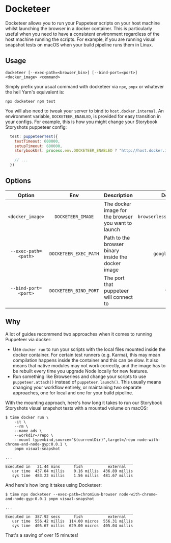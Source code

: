 # Docketeer

Docketeer allows you to run your Puppeteer scripts on your host machine whilst launching the browser
in a docker container. This is particularly useful when you need to have a consistent environment
regardless of the host machine running the scripts. For example, if you are running visual snapshot
tests on macOS when your build pipeline runs them in Linux.

## Usage

```
docketeer [--exec-path=<browser_bin>] [--bind-port=<port>] <docker_image> <command>
```

Simply prefix your usual command with docketeer via `npx`, `pnpx` or whatever the hell Yarn's
equivalent is:

```
npx docketeer npm test
```

You will also need to tweak your server to bind to `host.docker.internal`. An environment variable,
`DOCKETEER_ENABLED`, is provided for easy transition in your configs. For example, this is how you might
change your Storybook Storyshots puppeteer config:

```javascript
  test: puppeteerTest({
    testTimeout: 600000,
    setupTimeout: 600000,
    storybookUrl: process.env.DOCKETEER_ENABLED ? "http://host.docker.internal:9003" : "http://localhost:9003",
    
    // ...
  })
```

## Options

| Option               | Env                   | Description                                         | Default                     |
| :------------------: | :-------------------: | :-------------------------------------------------- | :-----:                     |
| `<docker_image>`     | `DOCKETEER_IMAGE`     | The docker image for the browser you want to launch | `browserless/chrome:latest` |
| `--exec-path=<path>` | `DOCKETEER_EXEC_PATH` | Path to the browser binary inside the docker image  | `google-chrome`             |
| `--bind-port=<port>` | `DOCKETEER_BIND_PORT` | The port that puppeteer will connect to             | `9222`                      |

## Why

A lot of guides recommend two approaches when it comes to running Puppeteer via docker:

 * Use `docker run` to run your scripts with the local files mounted inside the docker container.
   For certain test runners (e.g. Karma), this may mean compilation happens inside the container and
   this can be slow. It also means that native modules may not work correctly, and the image has
   to be rebuilt every time you upgrade Node locally for new features.
 * Run something like Browserless and change your scripts to use `puppeteer.attach()` instead of
   `puppeteer.launch()`. This usually means changing your workflow entirely, or maintaining two
   separate approaches, one for local and one for your build pipeline.

With the mounting approach, here's how long it takes to run our Storybook Storyshots visual snapshot
tests with a mounted volume on macOS:

```
$ time docker run \
	-it \
	--rm \
	--name ads \
	--workdir=/repo \
	--mount type=bind,source="$(currentDir)",target=/repo node-with-chrome-and-node-gyp:0.0.1 \
	pnpm visual-snapshot

...
________________________________________________________
Executed in   21.44 mins      fish           external
   usr time  437.04 millis    0.16 millis  436.89 millis
   sys time  483.23 millis    1.56 millis  481.67 millis

```

And here's how long it takes using Docketeer:
```
$ time npx docketeer --exec-path=chromium-browser node-with-chrome-and-node-gyp:0.0.1 pnpm visual-snapshot

...
________________________________________________________
Executed in  387.92 secs      fish           external
   usr time  556.42 millis  114.00 micros  556.31 millis
   sys time  405.67 millis  629.00 micros  405.04 millis
```

That's a saving of over 15 minutes! 
